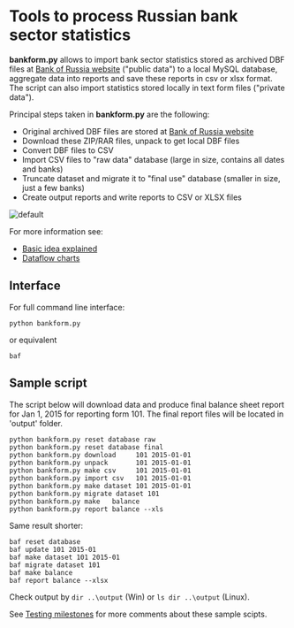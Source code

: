 # Tools to process Russian bank sector statistics 

**bankform.py** allows to import bank sector statistics stored as archived DBF files at [Bank of Russia website][cbr-forms] ("public data") to a local MySQL database, aggregate data into reports and save these reports in csv or xlsx format. The script can also import statistics stored locally in text form files ("private data"). 

[cbr-forms]: http://www.cbr.ru/credit/forms.asp

Principal steps taken in **bankform.py** are the following:

- Original archived DBF files are stored at [Bank of Russia website][cbr-forms]
- Download these ZIP/RAR files, unpack to get local DBF files
- Convert DBF files to CSV 
- Import CSV files to "raw data" database (large in size, contains all dates and banks)
- Truncate dataset and migrate it to "final use" database (smaller in size, just a few banks)
- Create output reports and write reports to CSV or XLSX files

![default](https://cloud.githubusercontent.com/assets/9265326/8636269/1028b132-2861-11e5-8b5f-2f432d3d455d.png)

For more information see:
- [Basic idea explained](https://github.com/epogrebnyak/cbr-db/wiki/Basic-idea-explained)
- [Dataflow charts](https://github.com/epogrebnyak/cbr-db/wiki/Dataflow-charts)  


## Interface

For full command line interface: 
```
python bankform.py 
```
or equivalent 
```
baf
```

## Sample script
The script below will download data and produce final balance sheet report for Jan 1, 2015 for reporting form 101. The final report files will be located in 'output' folder. 

```
python bankform.py reset database raw
python bankform.py reset database final    
python bankform.py download     101 2015-01-01
python bankform.py unpack       101 2015-01-01
python bankform.py make csv     101 2015-01-01
python bankform.py import csv   101 2015-01-01
python bankform.py make dataset 101 2015-01-01 
python bankform.py migrate dataset 101        
python bankform.py make   balance
python bankform.py report balance --xls
```

Same result shorter:

```
baf reset database 
baf update 101 2015-01
baf make dataset 101 2015-01  
baf migrate dataset 101        
baf make balance
baf report balance --xlsx
```

Check output by ```dir ..\output``` (Win) or ```ls dir ..\output``` (Linux).

See [Testing milestones][tm] for more comments about these sample scipts.

[tm]: https://github.com/epogrebnyak/cbr-db/wiki/Testing-milestones


